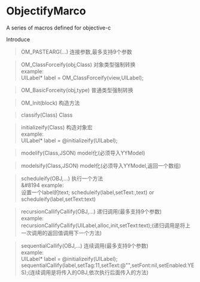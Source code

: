 # ObjectifyMarco
A series of macros defined for objective-c

Introduce

> OM_PASTEARG(...) 连接参数,最多支持9个参数

> OM_ClassForceify(obj,Class) 对象类型强制转换</br>
    example:</br>
>           UILabel* label = OM_ClassForceify(view,UILabel);

> OM_BasicForceity(obj,type) 普通类型强制转换</br>

> OM_Init(block) 构造方法</br>

> classify(Class) Class</br>

> initializeify(Class) 构造对象宏</br>
    example:</br>
>           UILabel* label = @initializeify(UILabel);

> modelify(Class,JSON) model化(必须导入YYModel)</br>
    
> modelsify(Class,JSON) model化(必须导入YYModel,返回一个数组)

> scheduleify(OBJ,...) 执行一个方法</br>
&#8194    example:</br>
>           设置一个label的text;
>           scheduleify(label,setText:,text) or scheduleify(label,setText:text)

> recursionCallifyCallify(OBJ,...) 递归调用(最多支持9个参数)</br>
    example:</br>
>           recursionCallifyCallify(UILabel,alloc,init,setText:text);(递归调用是将上一次调用的返回值调用下一个方法)

> sequentialCallify(OBJ,...) 连续调用(最多支持9个参数)</br>
    example:</br>
>           UILabel* label = @initializeify(UILabel);
>           sequentialCallify(label,setTag:11,setText:@"",setFont:nil,setEnabled:YES);(连续调用是将传入的OBJ,依次执行后面传入的方法)
